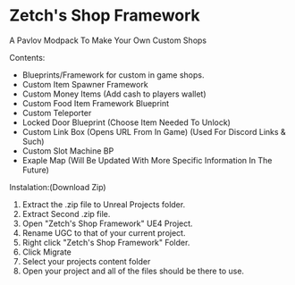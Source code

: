 # Zetch's Shop Framework
A Pavlov Modpack To Make Your Own Custom Shops

Contents:
- Blueprints/Framework for custom in game shops.
- Custom Item Spawner Framework
- Custom Money Items (Add cash to players wallet)
- Custom Food Item Framework Blueprint
- Custom Teleporter
- Locked Door Blueprint (Choose Item Needed To Unlock)
- Custom Link Box (Opens URL From In Game) (Used For Discord Links & Such)
- Custom Slot Machine BP
- Exaple Map (Will Be Updated With More Specific Information In The Future)


Instalation:(Download Zip)
1. Extract the .zip file to Unreal Projects folder.
2. Extract Second .zip file.
3. Open "Zetch's Shop Framework" UE4 Project.
4. Rename UGC to that of your current project.
5. Right click "Zetch's Shop Framework" Folder.
6. Click Migrate
7. Select your projects content folder
8. Open your project and all of the files should be there to use.
